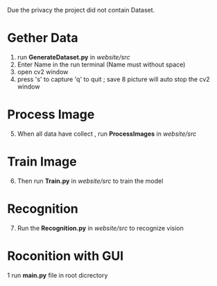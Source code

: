 Due the privacy the project did not contain Dataset.

Gether Data
===================
1. run **GenerateDataset.py** in _website/src_
2. Enter Name in the run terminal (Name must without space)
3. open cv2 window
4. press 's' to capture 'q' to quit ; save 8 picture will auto stop the cv2 window

Process Image
=============
5. When all data have collect , run **ProcessImages** in _website/src_

Train Image
============
6. Then run **Train.py** in _website/src_ to train the model

Recognition
============
7. Run the **Recognition.py** in _website/src_ to recognize vision


Roconition with GUI 
===================
1 run **main.py** file in root dicrectory 

